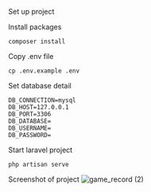 Set up project

Install packages
```
composer install
```

Copy .env file
```
cp .env.example .env
```

Set database detail
```
DB_CONNECTION=mysql
DB_HOST=127.0.0.1
DB_PORT=3306
DB_DATABASE=
DB_USERNAME=
DB_PASSWORD=
```

Start laravel project
```
php artisan serve
```

Screenshot of project
![game_record (2)](https://user-images.githubusercontent.com/31727181/175134887-0102c2de-6ebd-4e0d-ac68-90d3012d8f72.png)
